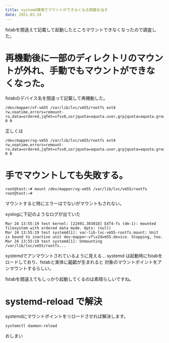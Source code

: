 ```yaml
---
title: systemd環境でマウントができなくなる問題を治す
date: 2021-03-24
---
```


fstabを間違えて記載して起動したところマウントできなくなったので調査した。  

# 再機動後に一部のディレクトリのマウントが外れ、手動でもマウントができなくなった。

fstabのデバイス名を間違って記載して再機動した。

```shell
/dev/mapper/vf-vm55 /var/lib/lxc/vm55/rootfs ext4 rw,noatime,errors=remount-ro,data=ordered,jqfmt=vfsv0,usrjquota=aquota.user,grpjquota=aquota.group 0 0
```
正しくは

```shell
/dev/mapper/vg-vm55 /var/lib/lxc/vm55/rootfs ext4 rw,noatime,errors=remount-ro,data=ordered,jqfmt=vfsv0,usrjquota=aquota.user,grpjquota=aquota.group 0 0
```

# 手でマウントしても失敗する。

```shell
root@test:~# mount /dev/mapper/vg-vm55 /var/lib/lxc/vm55/rootfs
root@test:~#
```
マウントすると特にエラーはでないがマウントもされない。

syslogに下記のようなログが出ていた

```shell
Mar 24 13:55:19 test kernel: [22491.303018] EXT4-fs (dm-1): mounted filesystem with ordered data mode. Opts: (null)
Mar 24 13:55:19 test systemd[1]: var-lib-lxc-vm55-rootfs.mount: Unit is bound to inactive unit dev-mapper-vf\x2dvm55.device. Stopping, too.
Mar 24 13:55:19 test systemd[1]: Unmounting /var/lib/lxc/vm55/rootfs...
```
systemdでアンマウントされているように見える…
systemd は起動時にfstabをロードしており、fstabと実体に齟齬が生まれると
対象のマウントポイントをアンマウントするらしい。

fstabを間違えてもしっかり起動してくるのは素晴らしいですね。

# systemd-reload で解決

systemdにマウントポイントをリロードさせれば解決します。

```shell
systemctl daemon-reload
```

おしまい